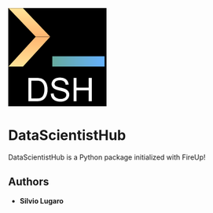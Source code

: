 <img src="./docs/assets/dsh_minimal.png" width="200"/>

# DataScientistHub

DataScientistHub is a Python package initialized with FireUp!

## Authors

- **Silvio Lugaro**
